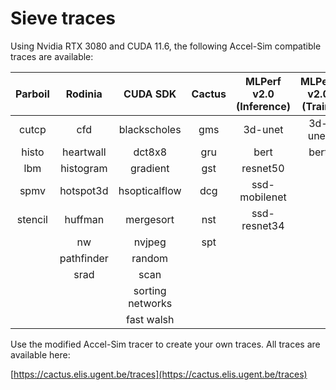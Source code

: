 # Sieve traces
Using Nvidia RTX 3080 and CUDA 11.6, the following Accel-Sim compatible traces are available:

| Parboil |   Rodinia  |     CUDA SDK     | Cactus | MLPerf v2.0 (Inference)  | MLPerf v2.0 (Train) |
|:-------:|:----------:|:----------------:|:------:|:------------------------:|:-------------------:|
|  cutcp  |     cfd    |   blackscholes   |   gms  |          3d-unet         |       3d-unet       |
|  histo  |  heartwall |      dct8x8      |   gru  |           bert           |         bert        |
|   lbm   |  histogram |     gradient     |   gst  |         resnet50         |                     |
|   spmv  |  hotspot3d |   hsopticalflow  |   dcg  |       ssd-mobilenet      |                     |
| stencil |   huffman  |     mergesort    |   nst  |       ssd-resnet34       |                     |
|         |     nw     |      nvjpeg      |   spt  |                          |                     |
|         | pathfinder |      random      |        |                          |                     |
|         |    srad    |       scan       |        |                          |                     |
|         |            | sorting networks |        |                          |                     |
|         |            |    fast walsh    |        |                          |                     |

Use the modified Accel-Sim tracer to create your own traces. All traces are available here:

[https://cactus.elis.ugent.be/traces](https://cactus.elis.ugent.be/traces)

